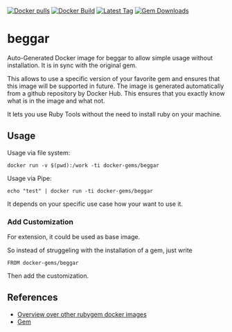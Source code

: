 [![Docker pulls](https://img.shields.io/docker/pulls/rubygem/beggar.svg)](https://hub.docker.com/r/rubygem/beggar/)
[![Docker Build](https://img.shields.io/docker/automated/rubygem/beggar.svg)](https://hub.docker.com/r/rubygem/beggar/)
[![Latest Tag](https://img.shields.io/github/tag/docker-rubygem/beggar.svg)](https://hub.docker.com/r/rubygem/beggar/)
[![Gem Downloads](https://img.shields.io/gem/dt/beggar.svg)](https://rubygems.org/gems/beggar/)
# beggar

Auto-Generated Docker image for beggar to allow simple usage without installation.
It is in sync with the original gem.

This allows to use a specific version of your favorite gem and ensures that this image will be supported in future.
The image is generated automatically from a github repository by Docker Hub.
This ensures that you exactly know what is in the image and what not.

It lets you use Ruby Tools without the need to install ruby on your machine.

## Usage

Usage via file system:

`docker run -v $(pwd):/work -ti docker-gems/beggar`

Usage via Pipe:

`echo "test" | docker run -ti docker-gems/beggar`

It depends on your specific use case how your want to use it.

### Add Customization

For extension, it could be used as base image.

So instead of struggeling with the installation of a gem, just write

`FROM docker-gems/beggar`

Then add the customization.

## References

 - [Overview over other rubygem docker images](https://github.com/thinkbot/docker-rubygem)
 - [Gem](https://rubygems.org/gems/beggar/)
